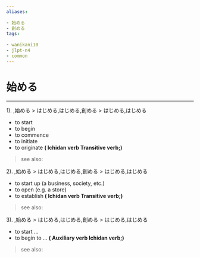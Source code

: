 ```yaml
---
aliases:
    
- 始める
- 創める
tags:
    
- wanikani10
- jlpt-n4
- common
---
```


# 始める
---
1).
,始める > はじめる,はじめる,創める > はじめる,はじめる

- to start
- to begin
- to commence
- to initiate
- to originate
**( Ichidan verb Transitive verb;)**
> see also: 
            
2).
,始める > はじめる,はじめる,創める > はじめる,はじめる

- to start up (a business, society, etc.)
- to open (e.g. a store)
- to establish
**( Ichidan verb Transitive verb;)**
> see also: 
            
3).
,始める > はじめる,はじめる,創める > はじめる,はじめる

- to start ...
- to begin to ...
**( Auxiliary verb Ichidan verb;)**
> see also: 
            